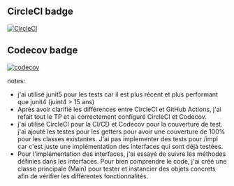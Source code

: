 ## CircleCI badge
[![CircleCI](https://dl.circleci.com/status-badge/img/gh/Ibrahim-Jallouli/ceri-m1-techniques-de-test/tree/master.svg?style=svg)](https://dl.circleci.com/status-badge/redirect/gh/Ibrahim-Jallouli/ceri-m1-techniques-de-test/tree/master)

## Codecov badge
[![codecov](https://codecov.io/gh/Ibrahim-Jallouli/ceri-m1-techniques-de-test/graph/badge.svg?token=99T2G064EK)](https://codecov.io/gh/Ibrahim-Jallouli/ceri-m1-techniques-de-test)



notes: 
- j'ai utilisé junit5 pour les tests car il est plus récent et plus performant que junit4 (juint4 > 15 ans)
- Après avoir clarifié les différences entre CircleCI et GitHub Actions, j'ai refait tout le TP et ai correctement configuré CircleCI et Codecov.
- j'ai utilisé CircleCI pour la CI/CD et Codecov pour la couverture de test. j'ai ajouté les testes pour les getters pour avoir une couverture de 100% pour les classes existantes. J'ai pas implementer des tests pour /impl car c'est juste une implémentation des interfaces qui sont déjà testées.
- Pour l'implémentation des interfaces, j'ai essayé de suivre les méthodes définies dans les interfaces. Pour bien comprendre le code, j'ai créé une classe principale (Main) pour tester et instancier des objets concrets afin de vérifier les différentes fonctionnalités.
